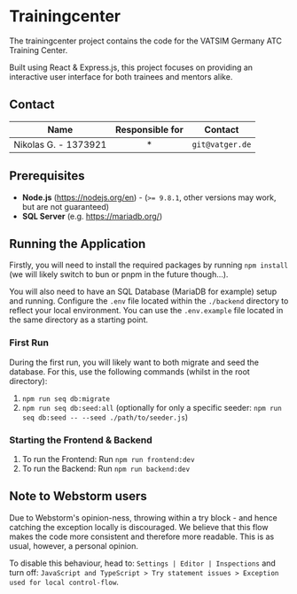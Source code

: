 # Trainingcenter

The trainingcenter project contains the code for the VATSIM Germany ATC Training Center. 

Built using React & Express.js, this project focuses on providing an interactive user interface for both trainees and mentors alike. 

## Contact

|         Name         | Responsible for |     Contact     |
|:--------------------:|:---------------:|:---------------:|
| Nikolas G. - 1373921 |        *        | `git@vatger.de` |

## Prerequisites
- **Node.js** (https://nodejs.org/en) - (`>= 9.8.1`, other versions may work, but are not guaranteed)
- **SQL Server** (e.g. https://mariadb.org/)

## Running the Application

Firstly, you will need to install the required packages by running `npm install` (we will likely switch to bun or pnpm in the future though...). 

You will also need to have an SQL Database (MariaDB for example) setup and running. Configure the `.env` file located within the `./backend` directory to reflect your local environment. 
You can use the `.env.example` file located in the same directory as a starting point. 

### First Run
During the first run, you will likely want to both migrate and seed the database. For this, use the following commands (whilst in the root directory):
1. `npm run seq db:migrate`
2. `npm run seq db:seed:all` (optionally for only a specific seeder: `npm run seq db:seed -- --seed ./path/to/seeder.js`)

### Starting the Frontend & Backend

1. To run the Frontend: Run `npm run frontend:dev`
2. To run the Backend:  Run `npm run backend:dev`

## Note to Webstorm users
Due to Webstorm's opinion-ness, throwing within a try block - and hence catching the exception locally is discouraged. 
We believe that this flow makes the code more consistent and therefore more readable. This is as usual, however, a personal opinion. 

To disable this behaviour, head to: `Settings | Editor | Inspections` and turn off: `JavaScript and TypeScript > Try statement issues > Exception used for local control-flow`. 